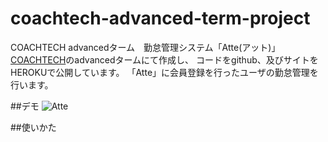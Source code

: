 # coachtech-advanced-term-project
COACHTECH advancedターム　勤怠管理システム「Atte(アット)」
[COACHTECH](https://coachtech.site/)のadvancedタームにて作成し、
コードをgithub、及びサイトをHEROKUで公開しています。
「Atte」に会員登録を行ったユーザの勤怠管理を行います。

##デモ
![Atte](http://dry-meadow-82347.herokuapp.com/)

##使いかた
